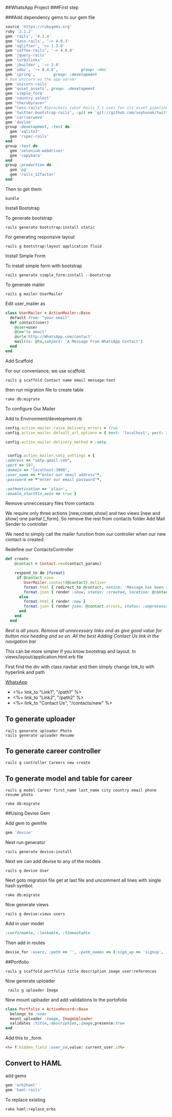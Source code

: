 ##WhatsApp Project
###First step

###Add dependency gems to our gem file

````ruby
source 'https://rubygems.org'
ruby '2.1.2'
gem 'rails', '4.1.4'
gem 'sass-rails', '~> 4.0.3'
gem 'uglifier', '>= 1.3.0'
gem 'coffee-rails', '~> 4.0.0'
gem 'jquery-rails'
gem 'turbolinks'
gem 'jbuilder', '~> 2.0'
gem 'sdoc', '~> 0.4.0',          group: :doc
gem 'spring',        group: :development
# Use unicorn as the app server
gem 'unicorn-rails'
gem 'quiet_assets', group: :development
gem 'simple_form'
gem 'country_select'
gem "therubyracer"
gem "less-rails" #Sprockets (what Rails 3.1 uses for its asset pipeline) supports LESS
gem 'twitter-bootstrap-rails', :git => 'git://github.com/seyhunak/twitter-bootstrap-rails.git'
gem 'carrierwave'
gem 'devise'
group :development, :test do
  gem 'sqlite3'
  gem 'rspec-rails'
end
group :test do
  gem 'selenium-webdriver'
  gem 'capybara'
end
group :production do
  gem 'pg'
  gem 'rails_12factor'
end
````

Then to get them

````console
bundle
````

Install Bootstrap

To generate bootstrap

````console
rails generate bootstrap:install static
````

For generating responsive layout

````console
rails g bootstrap:layout application fluid
````

Install Simple Form

To install simple form with bootstrap

````console
rails generate simple_form:install --bootstrap
````

To generate mailer

````console
rails g mailer UserMailer
````

Edit user_mailer as

````ruby
class UserMailer < ActionMailer::Base
  default from: "your email"
  def contact(user)
    @user=user
    @to="to email"
    @url='http://WhatsApp.com/contact'
    mail(to: @to,subject: 'A Message From WhatsApp Contact')
  end
end
````

Add Scaffold

For our conveniance, we use scaffold.

````console
rails g scaffold Contact name email message:text
````

then run migration file to create table

````console
rake db:migrate
````

To configure Our Mailer

Add to Environment/development.rb

  ````ruby
  config.action_mailer.raise_delivery_errors = true
  config.action_mailer.default_url_options = { host: 'localhost', port: 3000 }   

  config.action_mailer.delivery_method = :smtp


   config.action_mailer.smtp_settings = {
  :address => "smtp.gmail.com",
  :port => 587,
  :domain => "localhost:3000",
  :user_name => *"enter our email address"*,
  :password => *"enter our email password"*,

  :authentication => 'plain',
  :enable_starttls_auto => true }
  ````

Remove unneccessary files from contacts

We require only three actions [new,create,show] and two views [new and show] one partial [_form]. So remove the rest from contacts folder
Add Mail Sender to controller

We need to simply call the mailer function from our controller when our new contact is created.

Redefine our ContactsController

````ruby
def create
    @contact = Contact.new(contact_params)

    respond_to do |format|
     if @contact.save
        UserMailer.contact(@contact).deliver 
        format.html { redirect_to @contact, notice: 'Message has been successfully sended.' }
        format.json { render :show, status: :created, location: @contact }
      else
        format.html { render :new }
        format.json { render json: @contact.errors, status: :unprocessable_entity }
      end
    end
  end
  ````

*Rest is all yours. Remove all unnecessary links and as give good value for button nice heading and so on. All the best
Adding Contact Us link in the navigation bar*

This can be more simpler if you know bootstrap and layout. In views/layout/application.html.erb file

First find the div with class navbar and then simply change link_to with hyperlink and path

   <div class="navbar navbar-fluid-top">
      <div class="navbar-inner">
        <div class="container-fluid">
          <a class="btn btn-navbar" data-target=".nav-collapse" data-toggle="collapse">
            <span class="icon-bar"></span>
            <span class="icon-bar"></span>
            <span class="icon-bar"></span>
          </a>
          <a class="brand" href="#">WhatsApp</a>
          <div class="container-fluid nav-collapse">
            <ul class="nav">
              <li><%= link_to "Link1", "/path1"  %></li>
              <li><%= link_to "Link2", "/path2"  %></li>
              <li><%= link_to "Contact Us", "/contacts/new"  %></li>
            </ul>
          </div><!--/.nav-collapse -->
        </div>
      </div>
    </div>


## To generate uploader

````console
rails generate uploader Photo
rails generate uploader Resume
````
## To generate career controller

````console
rails g controller Careers new create 
````
## To generate model and table for career

````console
rails g model Career first_name last_name city country email phone resume photo

rake db:migrate
````
##Using Devise Gem

Add gem to gemfile

````ruby
gem 'devise'
````
Next run generator

````console
rails generate devise:install
````
Next we can add devise to any of the models

````console
rails g devise User
````
Next goto migration file get at last file and uncomment all lines  with single hash symbol.

````console 
rake db:migrate
````
Now generate views

````console
rails g devise:views users
````
Add in user model

````ruby
:confirmable, :lockable, :timeoutable
````
Then add in routes

````ruby
devise_for :users, :path => '', :path_names => {:sign_up => 'signup', :sign_in => 'signin', :sign_out => 'signout'}  
````

##Portfolio

````console
rails g scaffold portfolio title description image user:references
````
Now generate uploader

````console
 rails g uploader Image
````
Now mount uploader and add validations to the portofolio

````ruby
class Portfolio < ActiveRecord::Base
  belongs_to :user
  mount_uploader :image, ImageUploader
  validates :title,:description,:image,presence:true
end
````
Add this to _form

````html.erb
<%= f.hidden_field :user_id,value: current_user.id%>
````
## Convert to HAML

add gems

````ruby
gem 'erb2haml'
gem 'haml-rails'
````
To replace existing

````console
rake haml:replace_erbs
````
 





